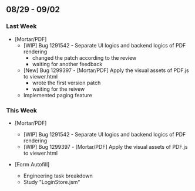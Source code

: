 ## 08/29 - 09/02 ##

### Last Week ###

* [Mortar/PDF]
    - [WIP] Bug 1291542 - Separate UI logics and backend logics of PDF rendering
        - changed the patch according to the review
        - waiting for another feedback
    - [New] Bug 1299397 - [Mortar/PDF] Apply the visual assets of PDF.js to viewer.html
        - wrote the first version patch
        - waiting for the reivew
    - Implemented paging feature

### This Week ###

* [Mortar/PDF]
    - [WIP] Bug 1291542 - Separate UI logics and backend logics of PDF rendering
    - [WIP] Bug 1299397 - [Mortar/PDF] Apply the visual assets of PDF.js to viewer.html

* [Form Autofill]
    - Engineering task breakdown
    - Study "LoginStore.jsm"
